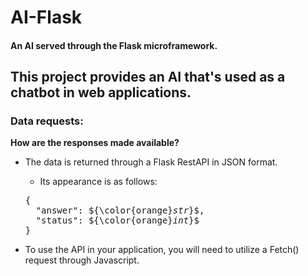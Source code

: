 # AI-Flask

#### An AI served through the Flask microframework.

## This project provides an AI that's used as a chatbot in web applications.

### Data requests:
__How are the responses made available?__
+ The data is returned through a Flask RestAPI in JSON format.
  + Its appearance is as follows:

  <pre json>
  {
    "answer": ${\color{orange}<i>str</i>}$,
    "status": ${\color{orange}<i>int</i>}$
  }
  </pre>
+ To use the API in your application, you will need to utilize a Fetch() request through Javascript.
